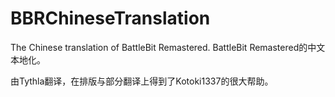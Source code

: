 # BBRChineseTranslation
The Chinese translation of BattleBit Remastered.
BattleBit Remastered的中文本地化。

由Tythla翻译，在排版与部分翻译上得到了Kotoki1337的很大帮助。

